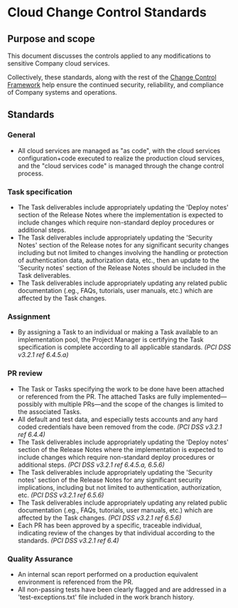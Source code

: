 # Cloud Change Control Standards

## Purpose and scope

This document discusses the controls applied to any modifications to sensitive Company cloud services.

Collectively, these standards, along with the rest of the [Change Control Framework](../../change_control/Change%20Control%20Framework.md) help ensure the continued security, reliability, and compliance of Company systems and operations.



## Standards

### General

* <span id="94C9DE8B-8825-4D18-85AD-DD66D11A228A">All cloud services are managed as "as code", with the cloud services configuration+code executed to realize the production cloud services, and the "cloud services code" is managed through the change control process.</span>

### Task specification

* <span id="20886EA9-9401-45F7-B072-277FFBC760DD">The Task deliverables include appropriately updating the 'Deploy notes' section of the Release Notes where the implementation is expected to include changes which require non-standard deploy procedures or additional steps.</span>
* <span id="420B60AD-D6FC-454B-8EB2-D7D04A6647E1">The Task deliverables include appropriately updating the 'Security Notes' section of the Release notes for any significant security changes including but not limited to changes involving the handling or protection of authentication data, authorization data, etc., then an update to the 'Security notes' section of the Release Notes should be included in the Task deliverables.</span>
* <span id="B3413448-9914-411B-84E6-E153F8831160">The Task deliverables include appropriately updating any related public documentation (.eg., FAQs, tutorials, user manuals, etc.) which are affected by the Task changes.</span>

### Assignment

* <span id="FCA7962D-D046-4372-BA2D-ECF33D90ED88">By assigning a Task to an individual or making a Task available to an implementation pool, the Project Manager is certifying the Task specification is complete according to all applicable standards.</span> _(PCI DSS v3.2.1 ref 6.4.5.a)_

### PR review

* <span id="A321FC16-A628-420D-9E7C-38F16EF7E76B">The Task or Tasks specifying the work to be done have been attached or referenced from the PR. The attached Tasks are fully implemented—possibly with multiple PRs—and the scope of the changes is limited to the associated Tasks.</span>
* <span id="8FEB945D-C8BE-4411-8080-3961835F9B1A">All default and test data, and especially tests accounts and any hard coded credentials have been removed from the code.</span> _(PCI DSS v3.2.1 ref 6.4.4)_
* <span id="92A70EA0-B795-49AD-9379-DDD78CBF9B05">The Task deliverables include appropriately updating the 'Deploy notes' section of the Release Notes where the implementation is expected to include changes which require non-standard deploy procedures or additional steps.</span> _(PCI DSS v3.2.1 ref 6.4.5.a, 6.5.6)_
* <span id="76816A9C-285F-4D6A-B9F0-A95FD47F41D4">The Task deliverables include appropriately updating the 'Security notes' section of the Release Notes for any significant security implications, including but not limited to authentication, authorization, etc.</span> _(PCI DSS v3.2.1 ref 6.5.6)_
* <span id="B3413448-9914-411B-84E6-E153F8831160">The Task deliverables include appropriately updating any related public documentation (.eg., FAQs, tutorials, user manuals, etc.) which are affected by the Task changes.</span> _(PCI DSS v3.2.1 ref 6.5.6)_
* <span id="3DA11794-6D81-40FE-8945-240C78A738BA">Each PR has been approved by a specific, traceable individual, indicating review of the changes by that individual according to the standards.</span> _(PCI DSS v3.2.1 ref 6.4)_

### Quality Assurance

* <span id="F2359D26-44B6-4789-8571-D5D5B809F53D">An internal scan report performed on a production equivalent environment is referenced from the PR.</span>
* <span id="E66D1CD5-4C37-429D-9E3A-94A30C11FE81">All non-passing tests have been clearly flagged and are addressed in a 'test-exceptions.txt' file included in the work branch history.</span>
